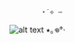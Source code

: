             ⋆˙⟡ —
![alt text](https://litter.catbox.moe/b23fnutohznm0saj.jpg)
                       ⭑｡𖦹°‧
